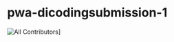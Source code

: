 # pwa-dicodingsubmission-1

![All Contributors](https://img.shields.io/badge/all_contributors-7-orange.svg?style=flat-square)]
